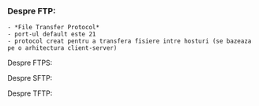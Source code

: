 ### Despre FTP:
  
    - *File Transfer Protocol*
    - port-ul default este 21
    - protocol creat pentru a transfera fisiere intre hosturi (se bazeaza pe o arhitectura client-server)
    

Despre FTPS:

Despre SFTP:

Despre TFTP:

  
